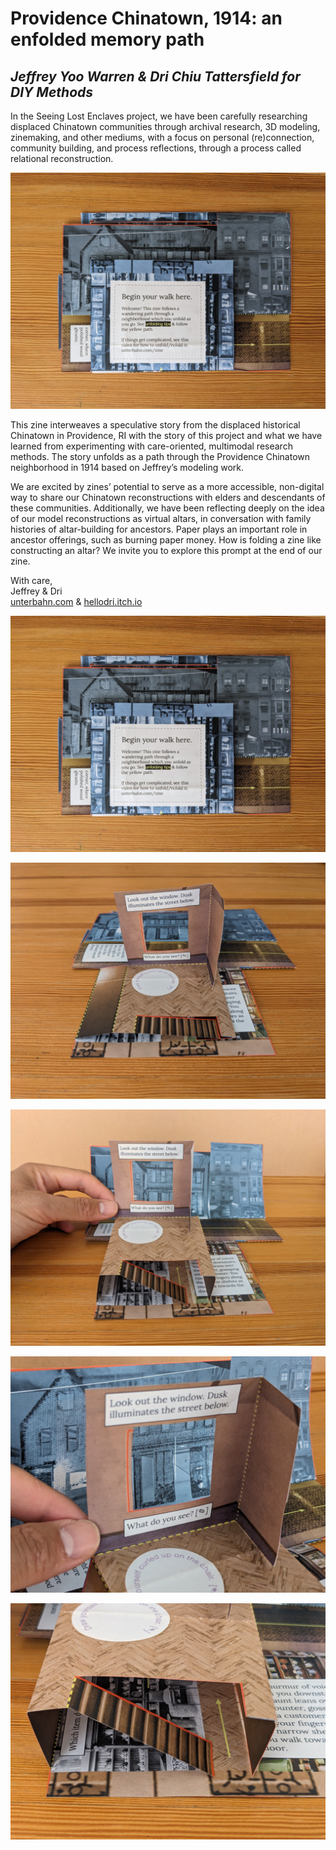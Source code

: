 # Providence Chinatown, 1914: an enfolded memory path

## _Jeffrey Yoo Warren & Dri Chiu Tattersfield for DIY Methods_

In the Seeing Lost Enclaves project, we have been carefully researching displaced Chinatown communities through archival research, 3D modeling, zinemaking, and other mediums, with a focus on personal (re)connection, community building, and process reflections, through a process called relational reconstruction.

![mushroom](images/1.jpg)

This zine interweaves a speculative story from the displaced historical Chinatown in Providence, RI with the story of this project and what we have learned from experimenting with care-oriented, multimodal research methods. The story unfolds as a path through the Providence Chinatown neighborhood in 1914 based on Jeffrey’s modeling work. 

We are excited by zines’ potential to serve as a more accessible, non-digital way to share our Chinatown reconstructions with elders and descendants of these communities. Additionally, we have been reflecting deeply on the idea of our model reconstructions as virtual altars, in conversation with family histories of altar-building for ancestors. Paper plays an important role in ancestor offerings, such as burning paper money. How is folding a zine like constructing an altar? We invite you to explore this prompt at the end of our zine. 

With care,
<br />Jeffrey & Dri
<br /><a href="https://unterbahn.com">unterbahn.com</a> &amp; <a href="https://hellodri.itch.io">hellodri.itch.io</a>


![mushroom](images/1.jpg)

![mushroom](images/2.jpg)

![mushroom](images/3.jpg)

![mushroom](images/4.jpg)

![mushroom](images/5.jpg)

<style>
.markdown-css h1 a {
  text-decoration: underline;
}
</style>

